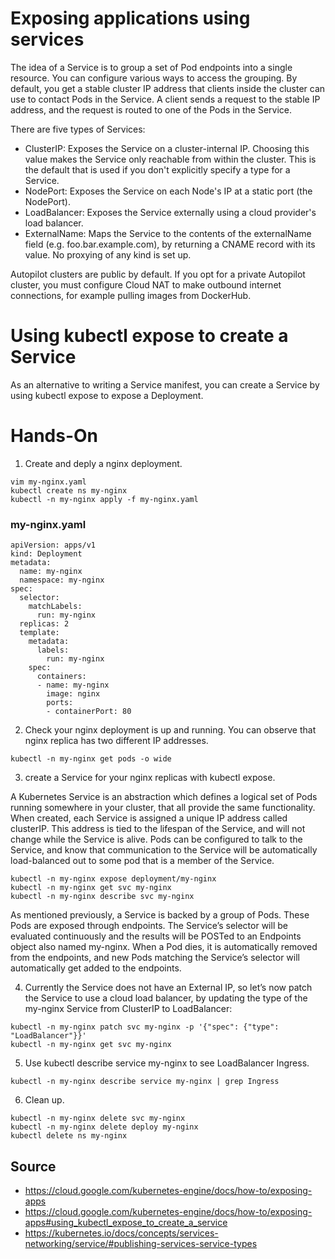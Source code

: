 # Exposing applications using services

The idea of a Service is to group a set of Pod endpoints into a single resource. You can configure various ways to access the grouping. By default, you get a stable cluster IP address that clients inside the cluster can use to contact Pods in the Service. A client sends a request to the stable IP address, and the request is routed to one of the Pods in the Service.

There are five types of Services:
- ClusterIP: Exposes the Service on a cluster-internal IP. Choosing this value makes the Service only reachable from within the cluster. This is the default that is used if you don't explicitly specify a type for a Service.
- NodePort: Exposes the Service on each Node's IP at a static port (the NodePort).
- LoadBalancer: Exposes the Service externally using a cloud provider's load balancer.
- ExternalName: Maps the Service to the contents of the externalName field (e.g. foo.bar.example.com), by returning a CNAME record with its value. No proxying of any kind is set up.


Autopilot clusters are public by default. If you opt for a private Autopilot cluster, you must configure Cloud NAT to make outbound internet connections, for example pulling images from DockerHub.

# Using kubectl expose to create a Service

As an alternative to writing a Service manifest, you can create a Service by using kubectl expose to expose a Deployment.

# Hands-On

1. Create and deply a nginx deployment.
```
vim my-nginx.yaml
kubectl create ns my-nginx
kubectl -n my-nginx apply -f my-nginx.yaml
```
### my-nginx.yaml
```
apiVersion: apps/v1
kind: Deployment
metadata:
  name: my-nginx
  namespace: my-nginx
spec:
  selector:
    matchLabels:
      run: my-nginx
  replicas: 2
  template:
    metadata:
      labels:
        run: my-nginx
    spec:
      containers:
      - name: my-nginx
        image: nginx
        ports:
        - containerPort: 80
```
2. Check your nginx deployment is up and running.
You can observe that nginx replica has two different IP addresses.
```
kubectl -n my-nginx get pods -o wide
```

3. create a Service for your nginx replicas with kubectl expose.

A Kubernetes Service is an abstraction which defines a logical set of Pods running somewhere in your cluster, that all provide the same functionality. When created, each Service is assigned a unique IP address called clusterIP. This address is tied to the lifespan of the Service, and will not change while the Service is alive. Pods can be configured to talk to the Service, and know that communication to the Service will be automatically load-balanced out to some pod that is a member of the Service.
```
kubectl -n my-nginx expose deployment/my-nginx
kubectl -n my-nginx get svc my-nginx
kubectl -n my-nginx describe svc my-nginx
```

As mentioned previously, a Service is backed by a group of Pods. These Pods are exposed through endpoints. The Service’s selector will be evaluated continuously and the results will be POSTed to an Endpoints object also named my-nginx. When a Pod dies, it is automatically removed from the endpoints, and new Pods matching the Service’s selector will automatically get added to the endpoints.

4. Currently the Service does not have an External IP, so let’s now patch the Service to use a cloud load balancer, by updating the type of the my-nginx Service from ClusterIP to LoadBalancer:

```
kubectl -n my-nginx patch svc my-nginx -p '{"spec": {"type": "LoadBalancer"}}'
kubectl -n my-nginx get svc my-nginx
```

5. Use kubectl describe service my-nginx to see LoadBalancer Ingress.
```
kubectl -n my-nginx describe service my-nginx | grep Ingress
```
6. Clean up.
```
kubectl -n my-nginx delete svc my-nginx
kubectl -n my-nginx delete deploy my-nginx
kubectl delete ns my-nginx
```

## Source
- https://cloud.google.com/kubernetes-engine/docs/how-to/exposing-apps
- https://cloud.google.com/kubernetes-engine/docs/how-to/exposing-apps#using_kubectl_expose_to_create_a_service
- https://kubernetes.io/docs/concepts/services-networking/service/#publishing-services-service-types
